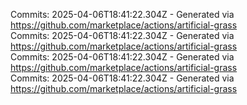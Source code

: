 Commits: 2025-04-06T18:41:22.304Z - Generated via https://github.com/marketplace/actions/artificial-grass
<br>
Commits: 2025-04-06T18:41:22.304Z - Generated via https://github.com/marketplace/actions/artificial-grass
<br>
Commits: 2025-04-06T18:41:22.304Z - Generated via https://github.com/marketplace/actions/artificial-grass
<br>
Commits: 2025-04-06T18:41:22.304Z - Generated via https://github.com/marketplace/actions/artificial-grass
<br>
